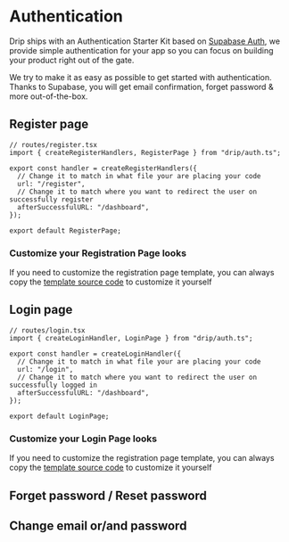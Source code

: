 # Authentication

Drip ships with an Authentication Starter Kit based on
[Supabase Auth](https://supabase.com/docs/guides/auth), we provide simple
authentication for your app so you can focus on building your product right out
of the gate.

We try to make it as easy as possible to get started with authentication. Thanks
to Supabase, you will get email confirmation, forget password & more
out-of-the-box.

## Register page

```tsx
// routes/register.tsx
import { createRegisterHandlers, RegisterPage } from "drip/auth.ts";

export const handler = createRegisterHandlers({
  // Change it to match in what file your are placing your code
  url: "/register",
  // Change it to match where you want to redirect the user on successfully register
  afterSuccessfulURL: "/dashboard",
});

export default RegisterPage;
```

### Customize your Registration Page looks

If you need to customize the registration page template, you can always copy the
[template source code](https://github.com/xstevenyung/drip/blob/main/src/auth/template/register.tsx)
to customize it yourself

## Login page

```tsx
// routes/login.tsx
import { createLoginHandler, LoginPage } from "drip/auth.ts";

export const handler = createLoginHandler({
  // Change it to match in what file your are placing your code
  url: "/login",
  // Change it to match where you want to redirect the user on successfully logged in
  afterSuccessfulURL: "/dashboard",
});

export default LoginPage;
```

### Customize your Login Page looks

If you need to customize the registration page template, you can always copy the
[template source code](https://github.com/xstevenyung/drip/blob/main/src/auth/template/login.tsx)
to customize it yourself

## Forget password / Reset password

## Change email or/and password
